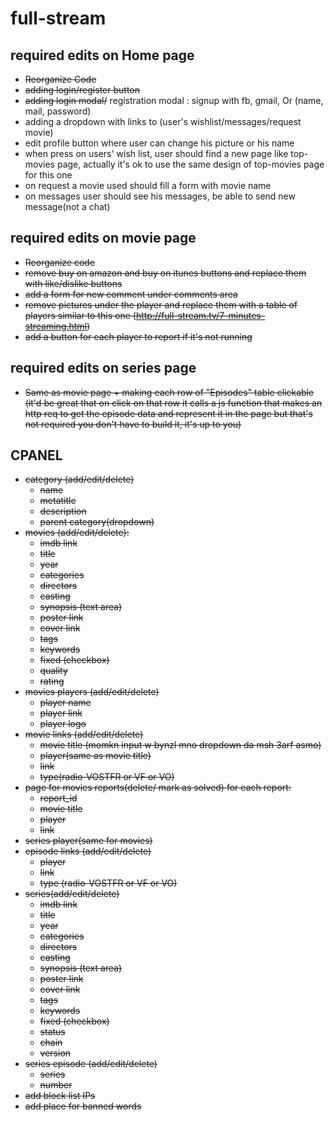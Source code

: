 # full-stream
## required edits on Home page
- ~~Reorganize Code~~
- ~~adding login/register button~~
- ~~adding login modal/~~ registration modal : signup with fb, gmail, Or (name, mail, password)
- adding a dropdown with links to (user's wishlist/messages/request movie)
- edit profile button where user can change his picture or his name
- when press on users' wish list, user should find a new page like top-movies page,
    actually it's ok to use the same design of top-movies page for this one
- on request a movie used should fill a form with movie name
- on messages user should see his messages, be able to send new message(not a chat)

## required edits on movie page
- ~~Reorganize code~~
- ~~remove buy on amazon and buy on itunes buttons and replace them with like/dislike buttons~~
- ~~add a form for new comment under comments area~~
- ~~remove pictures under the player and replace them with a table of players similar to this one (http://full-stream.tv/7-minutes-streaming.html)~~
- ~~add a button for each player to report if it's not running~~

## required edits on series page
- ~~Same as movie page + making each row of "Episodes" table clickable (it'd be great that on click on that row it calls a js function that makes an http req to get the episode data and represent it in the page but that's not required you don't have to build it, it's up to you)~~

## CPANEL
- ~~category (add/edit/delete)~~
    - ~~name~~
    - ~~metatitle~~
    - ~~description~~
    - ~~parent category(dropdown)~~
- ~~movies (add/edit/delete):~~
    - ~~imdb link~~
    - ~~title~~
    - ~~year~~
    - ~~categories~~
    - ~~directors~~
    - ~~casting~~
    - ~~synopsis (text area)~~
    - ~~poster link~~
    - ~~cover link~~
    - ~~tags~~
    - ~~keywords~~
    - ~~fixed (checkbox)~~
    - ~~quality~~
    - ~~rating~~
- ~~movies players (add/edit/delete)~~
    - ~~player name~~
    - ~~player link~~
    - ~~player logo~~
- ~~movie links (add/edit/delete)~~
    - ~~movie title (momkn input w bynzl mno dropdown da msh 3arf asmo)~~
    - ~~player(same as movie title)~~
    - ~~link~~
    - ~~type(radio-VOSTFR or VF or VO)~~
- ~~page for movies reports(delete/ mark as solved) for each report:~~
    - ~~report_id~~
    - ~~movie title~~
    - ~~player~~
    - ~~link~~
- ~~series player(same for movies)~~
- ~~episode links (add/edit/delete)~~
    - ~~player~~
    - ~~link~~
    - ~~type (radio-VOSTFR or VF or VO)~~
- ~~series(add/edit/delete)~~
    - ~~imdb link~~
    - ~~title~~
    - ~~year~~
    - ~~categories~~
    - ~~directors~~
    - ~~casting~~
    - ~~synopsis (text area)~~
    - ~~poster link~~
    - ~~cover link~~
    - ~~tags~~
    - ~~keywords~~
    - ~~fixed (checkbox)~~
    - ~~status~~
    - ~~chain~~
    - ~~version~~
 - ~~series episode (add/edit/delete)~~
    - ~~series~~
    - ~~number~~
 - ~~add block list IPs~~
 - ~~add place for banned words~~
